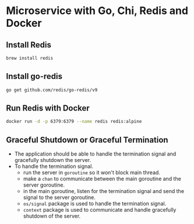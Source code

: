 # Microservice with Go, Chi, Redis and Docker

## Install Redis

```sh
brew install redis
```

## Install go-redis

```sh
go get github.com/redis/go-redis/v9
```

## Run Redis with Docker

```sh
docker run -d -p 6379:6379 --name redis redis:alpine
```

## Graceful Shutdown or Graceful Termination

- The application should be able to handle the termination signal and gracefully shutdown the server.
- To handle the termination signal.
  - run the server in `goroutine` so it won't block main thread.
  - make a `chan` to communicate between the main goroutine and the server goroutine.
  - in the main goroutine, listen for the termination signal and send the signal to the server goroutine.
  - `os/signal` package is used to handle the termination signal.
  - `context` package is used to communicate and handle gracefully shutdown of the server.
